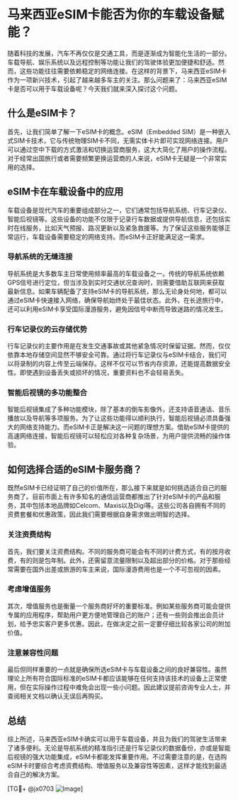 # 马来西亚eSIM卡能否为你的车载设备赋能？

随着科技的发展，汽车不再仅仅是交通工具，而是逐渐成为智能化生活的一部分。车载导航、娱乐系统以及远程控制等功能让我们的驾驶体验更加便捷和舒适。然而，这些功能往往需要依赖稳定的网络连接。在这样的背景下，马来西亚eSIM卡作为一项新兴技术，引起了越来越多车主的关注。那么问题来了：马来西亚eSIM卡是否可以用于车载设备呢？今天我们就来深入探讨这个问题。

## 什么是eSIM卡？

首先，让我们简单了解一下eSIM卡的概念。eSIM（Embedded SIM）是一种嵌入式SIM卡技术，它与传统物理SIM卡不同，无需实体卡片即可实现网络连接。用户可以通过空中下载的方式激活和切换运营商服务，这大大简化了用户的操作流程。对于经常出国旅行或者需要频繁更换运营商的人来说，eSIM卡无疑是一个非常实用的选择。

## eSIM卡在车载设备中的应用

车载设备是现代汽车的重要组成部分之一，它们通常包括导航系统、行车记录仪、智能后视镜等。这些设备的功能不仅限于记录行车数据或提供导航信息，还包括实时在线服务，比如天气预报、路况更新以及紧急救援等。为了保证这些服务能够正常运行，车载设备需要稳定的网络支持。而eSIM卡正好能满足这一需求。

### 导航系统的无缝连接

导航系统是大多数车主日常使用频率最高的车载设备之一。传统的导航系统依赖GPS信号进行定位，但当涉及到实时交通状况查询时，则需要借助互联网来获取最新信息。如果车辆配备了支持eSIM卡的导航系统，那么无论身处何地，都可以通过eSIM卡快速接入网络，确保导航始终处于最佳状态。此外，在长途旅行中，还可以利用eSIM卡享受国际漫游服务，避免因信号中断而导致迷路的情况发生。

### 行车记录仪的云存储优势

行车记录仪的主要作用是在发生交通事故或其他紧急情况时保留证据。然而，仅仅依靠本地存储空间显然不够安全可靠。通过将行车记录仪与eSIM卡结合，我们可以将录制的内容上传至云端保存。这样不仅可以节省内存资源，还能提高数据安全性。即使遇到设备丢失或损坏的情况，重要资料也不会轻易丢失。

### 智能后视镜的多功能整合

智能后视镜集成了多种功能模块，除了基本的倒车影像外，还支持语音通话、音乐播放以及导航等多项服务。为了让这些功能得以顺利执行，智能后视镜必须具备强大的网络支持能力。而eSIM卡正是解决这一问题的理想方案。借助eSIM卡提供的高速网络连接，智能后视镜可以轻松应对各种复杂场景，为用户提供流畅的操作体验。

## 如何选择合适的eSIM卡服务商？

既然eSIM卡已经证明了自己的价值所在，那么接下来就是如何挑选适合自己的服务商了。目前市面上有许多知名的通信运营商都推出了针对eSIM卡的产品和服务，其中包括本地品牌如Celcom、Maxis以及Digi等。这些公司各自拥有不同的资费套餐和优惠政策，因此我们需要根据自身需求做出明智的选择。

### 关注资费结构

首先，我们要关注资费结构。不同的服务商可能会有不同的计费方式，有的按月收费，有的则是包年制。此外，还需留意流量限制以及超出部分的价格。对于那些经常需要在国外出差或旅游的车主来说，国际漫游费用也是一个不可忽视的因素。

### 考虑增值服务

其次，增值服务也是衡量一个服务商好坏的重要标准。例如某些服务商可能会提供专属的应用程序，帮助用户更方便地管理自己的账户；还有一些则会推出会员计划，给予忠实客户更多优惠。因此，在做决定之前一定要仔细比较各家公司的附加价值。

### 注意兼容性问题

最后但同样重要的一点就是确保所选eSIM卡与车载设备之间的良好兼容性。虽然理论上所有符合国际标准的eSIM卡都应该能够在任何支持该技术的设备上正常使用，但在实际操作过程中难免会出现一些小问题。因此建议提前咨询专业人士，并查阅相关文档以确认无误后再购买。

## 总结

综上所述，马来西亚eSIM卡确实可以用于车载设备，并且为我们的驾驶生活带来了诸多便利。无论是导航系统的精准指引还是行车记录仪的数据备份，亦或是智能后视镜的强大功能集成，eSIM卡都能发挥重要作用。不过需要注意的是，在选购eSIM卡时要综合考虑资费结构、增值服务以及兼容性等因素，这样才能找到最适合自己的解决方案。

[TG💪+ @jx0703 ![Image](https://github.com/user-attachments/assets/dbca1d08-cadb-493c-b0ec-ad6f7a83f270)]